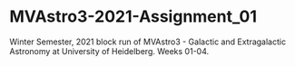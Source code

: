 # MVAstro3-2021-Assignment_01
Winter Semester, 2021 block run of MVAstro3 - Galactic and Extragalactic Astronomy at University of Heidelberg. Weeks 01-04.
